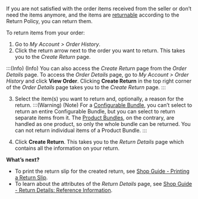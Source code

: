 If you are not satisfied with the order items received from the seller or don’t need the items anymore, and the items are [returnable](https://documentation.spryker.com/docs/return-management-feature-overview) according to the Return Policy, you can return them. 

To return items from your order:

1. Go to *My Account > Order History*. 
2. Click the return arrow next to the order you want to return. This takes you to the *Create Return* page.

:::(Info) (Info)
You can also access the *Create Return* page from the *Order Details* page. To access the *Order Details* page, go to  *My Account > Order History* and click **View Order**. Clicking **Create Return** in the top right corner of the *Order Details* page takes you to the *Create Return* page.
:::

3. Select the item(s) you want to return and, optionally, a reason for the return.
:::(Warning) (Note)
For a [Configurable Bundle](https://documentation.spryker.com/docs/configurable-bundle-feature-overview), you can’t select to return an entire Configurable Bundle, but you can select to return separate items from it.
The [Product Bundles](https://documentation.spryker.com/docs/product-bundle), on the contrary, are handled as one product, so only the whole bundle can be returned. You can not return individual items of a Product Bundle.
:::

4. Click **Create Return**. This takes you to the *Return Details* page which contains all the information on your return.

**What’s next?**

* To print the return slip for the created return, see [Shop Guide - Printing a Return Slip](https://documentation.spryker.com/docs/shop-guide-printing-a-return-slip).
* To learn about the attributes of the *Return Details* page, see [Shop Guide - Return Details: Reference Information](https://documentation.spryker.com/docs/return-details-reference-information).

 